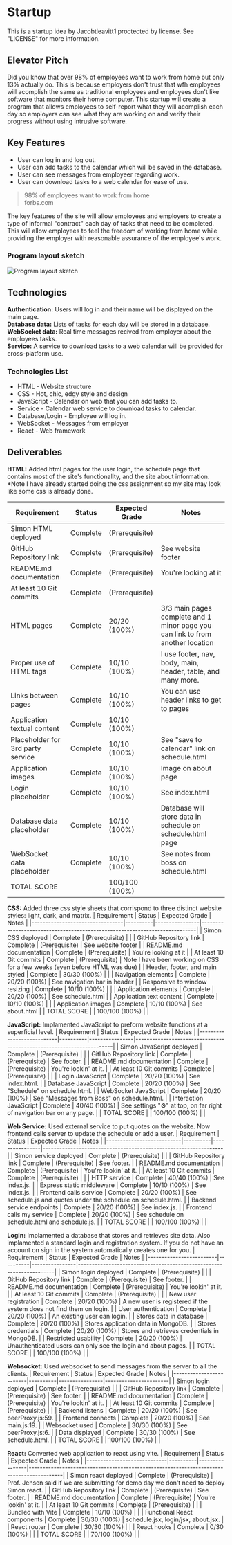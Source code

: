 # Startup
This is a startup idea by Jacobtleavitt1 proctected by license. See "LICENSE" for more information.

## Elevator Pitch
Did you know that over 98% of employees want to work from home but only 13% actually do. This is because employers don't trust that wfh employees will acomplish the same as traditional employees and employees don't like software that monitors their home computer. This startup will create a program that allows employees to self-report what they will acomplish each day so employers can see what they are working on and verify their progress without using intrusive software.

## Key Features
- User can log in and log out.
- User can add tasks to the calendar which will be saved in the database.
- User can see messages from employeer regarding work.
- User can download tasks to a web calendar for ease of use.

> 98% of employees want to work from home  
> forbs.com

The key features of the site will allow employees and employers to create a type of informal "contract" each day of tasks that need to be completed. This will allow employees to feel the freedom of working from home while providing the employer with reasonable assurance of the employee's work.

### Program layout sketch
![Program layout sketch](https://github.com/Jacobtleavitt1/startup/assets/112529618/0faf5847-1cd4-42bb-8506-bcd1794f1bd9)

## Technologies
**Authentication:** Users will log in and their name will be displayed on the main page.  
**Database data:** Lists of tasks for each day will be stored in a database.  
**WebSocket data:** Real time messages recived from employer about the employees tasks.  
**Service:** A service to download tasks to a web calendar will be provided for cross-platform use.  

### Technologies List
- HTML - Website structure
- CSS - Hot, chic, edgy style and design
- JavaScript - Calendar on web that you can add tasks to.
- Service - Calendar web service to download tasks to calendar.
- Database/Login - Employee will log in.
- WebSocket - Messages from employer
- React - Web framework

## Deliverables
**HTML:** Added html pages for the user login, the schedule page that contains most of the site's 
functionality, and the site about information. *Note I have already started doing the css assignment so my site may 
look like some css is already done.

| Requirement                       | Status   | Expected Grade | Notes                                                                          |
|-----------------------------------|----------|----------------|--------------------------------------------------------------------------------|
| Simon HTML deployed               | Complete | (Prerequisite) |                                                                                |
| GitHub Repository link            | Complete | (Prerequisite) | See website footer                                                             |
| README.md documentation           | Complete | (Prerequisite) | You're looking at it                                                           |
| At least 10 Git commits           | Complete | (Prerequisite) |                                                                                |
| HTML pages                        | Complete | 20/20 (100%)   | 3/3 main pages complete and 1 minor page you can link to from another location |
| Proper use of HTML tags           | Complete | 10/10 (100%)   | I use footer, nav, body, main, header, table, and many more.       |
| Links between pages               | Complete | 10/10 (100%)   | You can use header links to get to pages                                       |
| Application textual content       | Complete | 10/10 (100%)   |                                                                                |
| Placeholder for 3rd party service | Complete | 10/10 (100%)   | See "save to calendar" link on schedule.html                                   |
| Application images                | Complete | 10/10 (100%)   | Image on about page                                                            |
| Login placeholder                 | Complete | 10/10 (100%)   | See index.html                                                                 |
| Database data placeholder         | Complete | 10/10 (100%)   | Database will store data in schedule on schedule.html page                     |
| WebSocket data placeholder        | Complete | 10/10 (100%)   | See notes from boss on schedule.html                                           |
| TOTAL SCORE                       |          | 100/100 (100%) |                                                                                |

**CSS:** Added three css style sheets that corrispond to three distinct website styles: light, dark, and matrix.
| Requirement                     | Status   | Expected Grade | Notes                                                                      |
|---------------------------------|----------|----------------|----------------------------------------------------------------------------|
| Simon CSS deployed              | Complete | (Prerequisite) |                                                                            |
| GitHub Repository link          | Complete | (Prerequisite) | See website footer                                                         |
| README.md documentation         | Complete | (Prerequisite) | You're looking at it                                                       |
| At least 10 Git commits         | Complete | (Prerequisite) | Note I have been working on CSS for a few weeks (even before HTML was due) |
| Header, footer, and main styled | Complete | 30/30 (100%)   |                                                                            |
| Navigation elements             | Complete | 20/20 (100%)   | See navigation bar in header                                               |
| Responsive to window resizing   | Complete | 10/10 (100%)   |                                                                            |
| Application elements            | Complete | 20/20 (100%)   | See schedule.html                                                          |
| Application text content        | Complete | 10/10 (100%)   |                                                                            |
| Application images              | Complete | 10/10 (100%)   | See about.html                                                             |
| TOTAL SCORE                     |          | 100/100 (100%) |                                                                            |

**JavaScript:** Implamented JavaScript to preform website functions at a superficial level.
| Requirement               | Status   | Expected Grade | Notes                                                                |
|---------------------------|----------|----------------|----------------------------------------------------------------------|
| Simon JavaScript deployed | Complete | (Prerequisite) |                                                                      |
| GitHub Repository link    | Complete | (Prerequisite) | See footer.                                                          |
| README.md documentation   | Complete | (Prerequisite) | You're lookin' at it.                                                |
| At least 10 Git commits   | Complete | (Prerequisite) |                                                                      |
| Login JavaScript          | Complete | 20/20 (100%)   | See index.html.                                                      |
| Database JavaScript       | Complete | 20/20 (100%)   | See "Schedule" on schedule.html.                                     |
| WebSocket JavaScript      | Complete | 20/20 (100%)   | See "Messages from Boss" on schedule.html.                           |
| Interaction JavaScript    | Complete | 40/40 (100%)   | See settings "⚙" at top, on far right of navigation bar on any page. |
| TOTAL SCORE               |          | 100/100 (100%) |                                                                      |

**Web Service:** Used external service to put quotes on the website. Now frontend calls server to update the schedule or add a user.
| Requirement               | Status   | Expected Grade | Notes                                                           |
|---------------------------|----------|----------------|-----------------------------------------------------------------|
| Simon service deployed    | Complete | (Prerequisite) |                                                                 |
| GitHub Repository link    | Complete | (Prerequisite) | See footer.                                                     |
| README.md documentation   | Complete | (Prerequisite) | You're lookin' at it.                                           |
| At least 10 Git commits   | Complete | (Prerequisite) |                                                                 |
| HTTP service              | Complete | 40/40 (100%)   | See index.js.                                                   |
| Express static middleware | Complete | 10/10 (100%)   | See index.js.                                                   |
| Frontend calls service    | Complete | 20/20 (100%)   | See schedule.js and quotes under the schedule on schedule.html. |
| Backend service endpoints | Complete | 20/20 (100%)   | See index.js.                                                   |
| Frontend calls my service | Complete | 20/20 (100%)   | See schedule on schedule.html and schedule.js.                  |
| TOTAL SCORE               |          | 100/100 (100%) |                                                                 |

**Login:** Implamented a database that stores and retrieves site data. Also implamented a standard login and registration system. If you do not have an account on sign in the system automatically creates one for you.
| Requirement             | Status   | Expected Grade | Notes                                                               |
|-------------------------|----------|----------------|---------------------------------------------------------------------|
| Simon login deployed    | Complete | (Prerequisite) |                                                                     |
| GitHub Repository link  | Complete | (Prerequisite) | See footer.                                                         |
| README.md documentation | Complete | (Prerequisite) | You're lookin' at it.                                               |
| At least 10 Git commits | Complete | (Prerequisite) |                                                                     |
| New user registration   | Complete | 20/20 (100%)   | A new user is registered if the system does not find them on login. |
| User authentication     | Complete | 20/20 (100%)   | An existing user can login.                                         |
| Stores data in database | Complete | 20/20 (100%)   | Stores application data in MongoDB.                                 |
| Stores credentials      | Complete | 20/20 (100%)   | Stores and retrieves credentials in MongoDB.                        |
| Restricted usability    | Complete | 20/20 (100%)   | Unauthenticated users can only see the login and about pages.       |
| TOTAL SCORE             |          | 100/100 (100%) |                                                                     |

**Websocket:** Used websocket to send messages from the server to all the clients.
| Requirement             | Status   | Expected Grade | Notes                 |
|-------------------------|----------|----------------|-----------------------|
| Simon login deployed    | Complete | (Prerequisite) |                       |
| GitHub Repository link  | Complete | (Prerequisite) | See footer.           |
| README.md documentation | Complete | (Prerequisite) | You're lookin' at it. |
| At least 10 Git commits | Complete | (Prerequisite) |                       |
| Backend listens         | Complete | 20/20 (100%)   | See peerProxy.js:59.  |
| Frontend connects       | Complete | 20/20 (100%)   | See main.js:19.       |
| Websocket used          | Complete | 30/30 (100%)   | See peerProxy.js:6.   |
| Data displayed          | Complete | 30/30 (100%)   | See schedule.html.    |
| TOTAL SCORE             |          | 100/100 (100%) |                       |

**React:** Converted web application to react using vite.
| Requirement                 | Status   | Expected Grade | Notes                                                                                    |
|-----------------------------|----------|----------------|------------------------------------------------------------------------------------------|
| Simon react deployed        | Complete | (Prerequisite) | Prof. Jensen said if we are submitting for demo day we don't need to deploy Simon react. |
| GitHub Repository link      | Complete | (Prerequisite) | See footer.                                                                              |
| README.md documentation     | Complete | (Prerequisite) | You're lookin' at it.                                                                    |
| At least 10 Git commits     | Complete | (Prerequisite) |                                                                                          |
| Bundled with Vite           | Complete | 10/10 (100%)   |                                                                                          |
| Functional React components | Complete | 30/30 (100%)   | schedule.jsx, login/jsx, about.jsx.                                                      |
| React router                | Complete | 30/30 (100%)   |                                                                                          |
| React hooks                 | Complete | 0/30 (100%)    |                                                                                          |
| TOTAL SCORE                 |          | 70/100 (100%)  |                                                                                          |